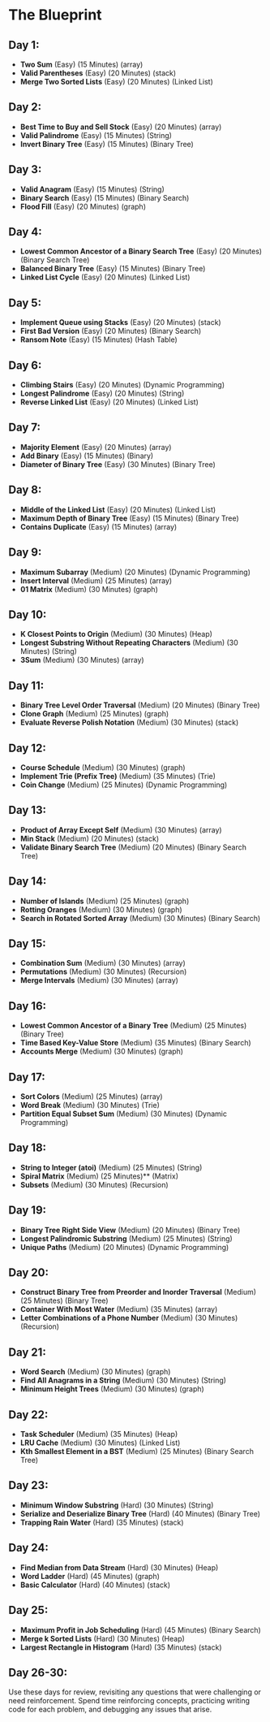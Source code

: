 
# **The Blueprint**

## Day 1:
- **Two Sum** (Easy) (15 Minutes) (array)
- **Valid Parentheses** (Easy) (20 Minutes) (stack)
- **Merge Two Sorted Lists** (Easy) (20 Minutes) (Linked List)

## Day 2:
- **Best Time to Buy and Sell Stock** (Easy) (20 Minutes) (array)
- **Valid Palindrome** (Easy) (15 Minutes) (String)
- **Invert Binary Tree** (Easy) (15 Minutes) (Binary Tree)

## Day 3:
- **Valid Anagram** (Easy) (15 Minutes) (String)
- **Binary Search** (Easy) (15 Minutes) (Binary Search)
- **Flood Fill** (Easy) (20 Minutes) (graph)

## Day 4:
- **Lowest Common Ancestor of a Binary Search Tree** (Easy) (20 Minutes) (Binary Search Tree)
- **Balanced Binary Tree** (Easy) (15 Minutes) (Binary Tree)
- **Linked List Cycle** (Easy) (20 Minutes) (Linked List)

## Day 5:
- **Implement Queue using Stacks** (Easy) (20 Minutes) (stack)
- **First Bad Version** (Easy) (20 Minutes) (Binary Search)
- **Ransom Note** (Easy) (15 Minutes) (Hash Table)

## Day 6:
- **Climbing Stairs** (Easy) (20 Minutes) (Dynamic Programming)
- **Longest Palindrome** (Easy) (20 Minutes) (String)
- **Reverse Linked List** (Easy) (20 Minutes) (Linked List)

## Day 7:
- **Majority Element** (Easy) (20 Minutes) (array)
- **Add Binary** (Easy) (15 Minutes) (Binary)
- **Diameter of Binary Tree** (Easy) (30 Minutes) (Binary Tree)

## Day 8:
- **Middle of the Linked List** (Easy) (20 Minutes) (Linked List)
- **Maximum Depth of Binary Tree** (Easy) (15 Minutes) (Binary Tree)
- **Contains Duplicate** (Easy) (15 Minutes) (array)

## Day 9:
- **Maximum Subarray** (Medium) (20 Minutes) (Dynamic Programming)
- **Insert Interval** (Medium) (25 Minutes) (array)
- **01 Matrix** (Medium) (30 Minutes) (graph)

## Day 10:
- **K Closest Points to Origin** (Medium) (30 Minutes) (Heap)
- **Longest Substring Without Repeating Characters** (Medium) (30 Minutes) (String)
- **3Sum** (Medium) (30 Minutes) (array)

## Day 11:
- **Binary Tree Level Order Traversal** (Medium) (20 Minutes) (Binary Tree)
- **Clone Graph** (Medium) (25 Minutes) (graph)
- **Evaluate Reverse Polish Notation** (Medium) (30 Minutes) (stack)

## Day 12:
- **Course Schedule** (Medium) (30 Minutes) (graph)
- **Implement Trie (Prefix Tree)** (Medium) (35 Minutes) (Trie)
- **Coin Change** (Medium) (25 Minutes) (Dynamic Programming)

## Day 13:
- **Product of Array Except Self** (Medium) (30 Minutes) (array)
- **Min Stack** (Medium) (20 Minutes) (stack)
- **Validate Binary Search Tree** (Medium) (20 Minutes) (Binary Search Tree)

## Day 14:
- **Number of Islands** (Medium) (25 Minutes) (graph)
- **Rotting Oranges** (Medium) (30 Minutes) (graph)
- **Search in Rotated Sorted Array** (Medium) (30 Minutes) (Binary Search)

## Day 15:
- **Combination Sum** (Medium) (30 Minutes) (array)
- **Permutations** (Medium) (30 Minutes) (Recursion)
- **Merge Intervals** (Medium) (30 Minutes) (array)

## Day 16:
- **Lowest Common Ancestor of a Binary Tree** (Medium) (25 Minutes) (Binary Tree)
- **Time Based Key-Value Store** (Medium) (35 Minutes) (Binary Search)
- **Accounts Merge** (Medium) (30 Minutes) (graph)

## Day 17:
- **Sort Colors** (Medium) (25 Minutes) (array)
- **Word Break** (Medium) (30 Minutes) (Trie)
- **Partition Equal Subset Sum** (Medium) (30 Minutes) (Dynamic Programming)

## Day 18:
- **String to Integer (atoi)** (Medium) (25 Minutes) (String)
- **Spiral Matrix** (Medium) (25 Minutes)** (Matrix)
- **Subsets** (Medium) (30 Minutes) (Recursion)

## Day 19:
- **Binary Tree Right Side View** (Medium) (20 Minutes) (Binary Tree)
- **Longest Palindromic Substring** (Medium) (25 Minutes) (String)
- **Unique Paths** (Medium) (20 Minutes) (Dynamic Programming)

## Day 20:
- **Construct Binary Tree from Preorder and Inorder Traversal** (Medium) (25 Minutes) (Binary Tree)
- **Container With Most Water** (Medium) (35 Minutes) (array)
- **Letter Combinations of a Phone Number** (Medium) (30 Minutes) (Recursion)

## Day 21:
- **Word Search** (Medium) (30 Minutes) (graph)
- **Find All Anagrams in a String** (Medium) (30 Minutes) (String)
- **Minimum Height Trees** (Medium) (30 Minutes) (graph)

## Day 22:
- **Task Scheduler** (Medium) (35 Minutes) (Heap)
- **LRU Cache** (Medium) (30 Minutes) (Linked List)
- **Kth Smallest Element in a BST** (Medium) (25 Minutes) (Binary Search Tree)

## Day 23:
- **Minimum Window Substring** (Hard) (30 Minutes) (String)
- **Serialize and Deserialize Binary Tree** (Hard) (40 Minutes) (Binary Tree)
- **Trapping Rain Water** (Hard) (35 Minutes) (stack)

## Day 24:
- **Find Median from Data Stream** (Hard) (30 Minutes) (Heap)
- **Word Ladder** (Hard) (45 Minutes) (graph)
- **Basic Calculator** (Hard) (40 Minutes) (stack)

## Day 25:
- **Maximum Profit in Job Scheduling** (Hard) (45 Minutes) (Binary Search)
- **Merge k Sorted Lists** (Hard) (30 Minutes) (Heap)
- **Largest Rectangle in Histogram** (Hard) (35 Minutes) (stack)

## Day 26-30:
Use these days for review, revisiting any questions that were challenging or need reinforcement. Spend time reinforcing concepts, practicing writing code for each problem, and debugging any issues that arise.

